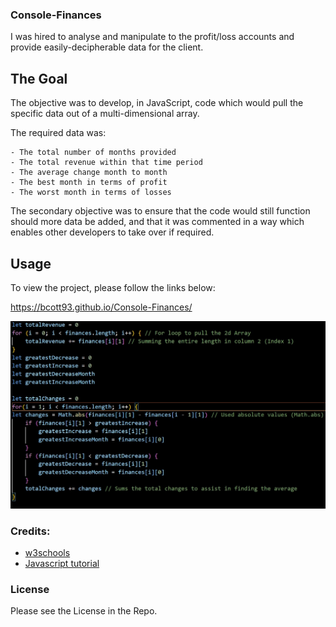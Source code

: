 ### Console-Finances

I was hired to analyse and manipulate to the profit/loss accounts and provide easily-decipherable data for the client.

## The Goal

The objective was to develop, in JavaScript, code which would pull the specific data out of a multi-dimensional array.

The required data was:
  
    - The total number of months provided
    - The total revenue within that time period
    - The average change month to month
    - The best month in terms of profit
    - The worst month in terms of losses

The secondary objective was to ensure that the code would still function should more data be added, and that it was commented in a way which enables other developers to take over if required. 

## Usage

To view the project, please follow the links below:

https://bcott93.github.io/Console-Finances/

![Example code](/images/readme-example.jpg)

### Credits:

* [w3schools](https://www.w3schools.com/jsref/jsref_for.asp)
* [Javascript tutorial](https://www.javascripttutorial.net/javascript-multidimensional-array/#:~:text=To%20access%20an%20element%20of,element%20of%20the%20inner%20array)

### License

Please see the License in the Repo. 